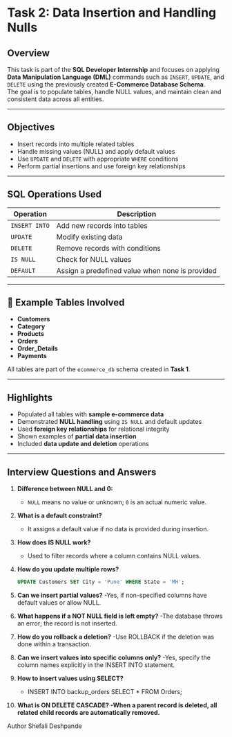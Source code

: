# Task 2: Data Insertion and Handling Nulls

## Overview
This task is part of the **SQL Developer Internship** and focuses on applying **Data Manipulation Language (DML)** commands such as `INSERT`, `UPDATE`, and `DELETE` using the previously created **E-Commerce Database Schema**.  
The goal is to populate tables, handle NULL values, and maintain clean and consistent data across all entities.

---

## Objectives
- Insert records into multiple related tables  
- Handle missing values (NULL) and apply default values  
- Use `UPDATE` and `DELETE` with appropriate `WHERE` conditions  
- Perform partial insertions and use foreign key relationships  

---

## SQL Operations Used
| Operation | Description |
|------------|-------------|
| `INSERT INTO` | Add new records into tables |
| `UPDATE` | Modify existing data |
| `DELETE` | Remove records with conditions |
| `IS NULL` | Check for NULL values |
| `DEFAULT` | Assign a predefined value when none is provided |

---

## 🧾 Example Tables Involved
- **Customers**
- **Category**
- **Products**
- **Orders**
- **Order_Details**
- **Payments**

All tables are part of the `ecommerce_db` schema created in **Task 1**.

---

## Highlights
- Populated all tables with **sample e-commerce data**
- Demonstrated **NULL handling** using `IS NULL` and default updates
- Used **foreign key relationships** for relational integrity
- Shown examples of **partial data insertion**
- Included **data update and deletion** operations

---

## Interview Questions and Answers

1. **Difference between NULL and 0:**  
   - `NULL` means no value or unknown; `0` is an actual numeric value.

2. **What is a default constraint?**  
   - It assigns a default value if no data is provided during insertion.

3. **How does IS NULL work?**  
   - Used to filter records where a column contains NULL values.

4. **How do you update multiple rows?**  
   ```sql
   UPDATE Customers SET City = 'Pune' WHERE State = 'MH';

5. **Can we insert partial values?**
  -Yes, if non-specified columns have default values or allow NULL.


6. **What happens if a NOT NULL field is left empty?**
  -The database throws an error; the record is not inserted.

7. **How do you rollback a deletion?**
  -Use ROLLBACK if the deletion was done within a transaction.

8. **Can we insert values into specific columns only?**
  -Yes, specify the column names explicitly in the INSERT INTO statement.

9. **How to insert values using SELECT?**
    - INSERT INTO backup_orders SELECT * FROM Orders;

10. **What is ON DELETE CASCADE?
  -When a parent record is deleted, all related child records are automatically removed.**

Author
Shefali Deshpande
